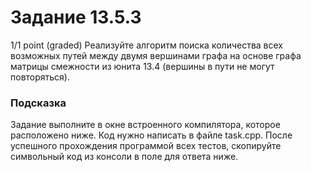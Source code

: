 # Задание 13.5.3
1/1 point (graded)
Реализуйте алгоритм поиска количества всех возможных путей между двумя вершинами графа на основе графа матрицы смежности из юнита 13.4 (вершины в пути не могут повторяться).

### Подсказка
Задание выполните в окне встроенного компилятора, которое расположено ниже. Код нужно написать в файле task.cpp. После успешного прохождения программой всех тестов, скопируйте символьный код из консоли в поле для ответа ниже.
